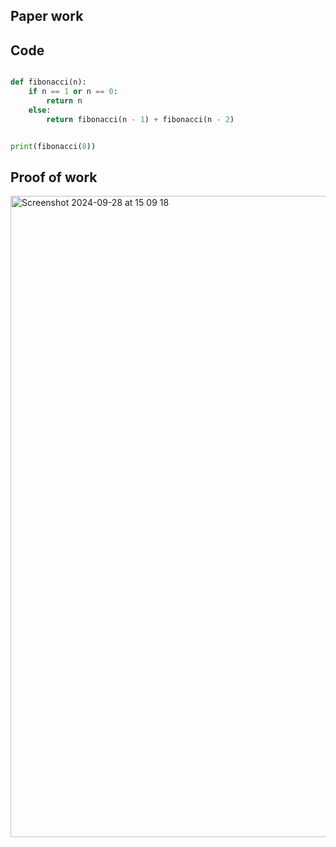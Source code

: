 ## Paper work


## Code

```.py

def fibonacci(n):
    if n == 1 or n == 0:
        return n
    else:
        return fibonacci(n - 1) + fibonacci(n - 2)


print(fibonacci(8))

```

## Proof of work

<img width="1026" alt="Screenshot 2024-09-28 at 15 09 18" src="https://github.com/user-attachments/assets/357cafd5-4160-418c-a2c4-454867b73190">
